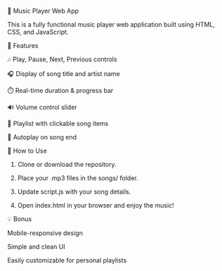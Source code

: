 🎵 Music Player Web App

This is a fully functional music player web application built using HTML, CSS, and JavaScript.


🔧 Features

🎶 Play, Pause, Next, Previous controls

🎧 Display of song title and artist name

⏱️ Real-time duration & progress bar

🔊 Volume control slider

📜 Playlist with clickable song items

🔁 Autoplay on song end



📁 How to Use

1. Clone or download the repository.


2. Place your .mp3 files in the songs/ folder.


3. Update script.js with your song details.


4. Open index.html in your browser and enjoy the music!



💡 Bonus

Mobile-responsive design

Simple and clean UI

Easily customizable for personal playlists

